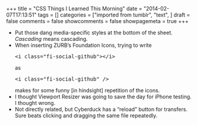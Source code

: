 +++
title = "CSS Things I Learned This Morning"
date = "2014-02-07T17:13:51"
tags = []
categories = ["imported from tumblr", "text", ]
draft = false
comments = false
showcomments = false
showpagemeta = true
+++

<ul><li>Put those dang media-specific styles at the bottom of the sheet. <em>Cascading</em> means cascading.</li>
<li>When inserting ZURB&rsquo;s Foundation Icons, trying to write
<pre>&lt;i class="fi-social-github"&gt;&lt;/i&gt;</pre>
as
<pre>&lt;i class="fi-social-github" /&gt;</pre>
makes for some funny [in hindsight] repetition of the icons.</li>
<li>I thought Viewport Resizer was going to save the day for iPhone testing. I thought wrong.</li>
<li>Not directly related, but Cyberduck has a &ldquo;reload&rdquo; button for transfers. Sure beats clicking and dragging the same file repeatedly.</li>
</ul>